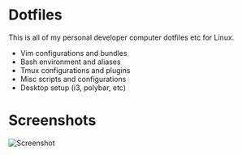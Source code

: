 # Dotfiles

This is all of my personal developer computer dotfiles etc for Linux.

* Vim configurations and bundles
* Bash environment and aliases
* Tmux configurations and plugins
* Misc scripts and configurations
* Desktop setup (i3, polybar, etc)

# Screenshots

![Screenshot](https://www.dropbox.com/s/2az4ko1y43h9mb3/Screenshot_2016-12-12_18-45-18.png?dl=1)

